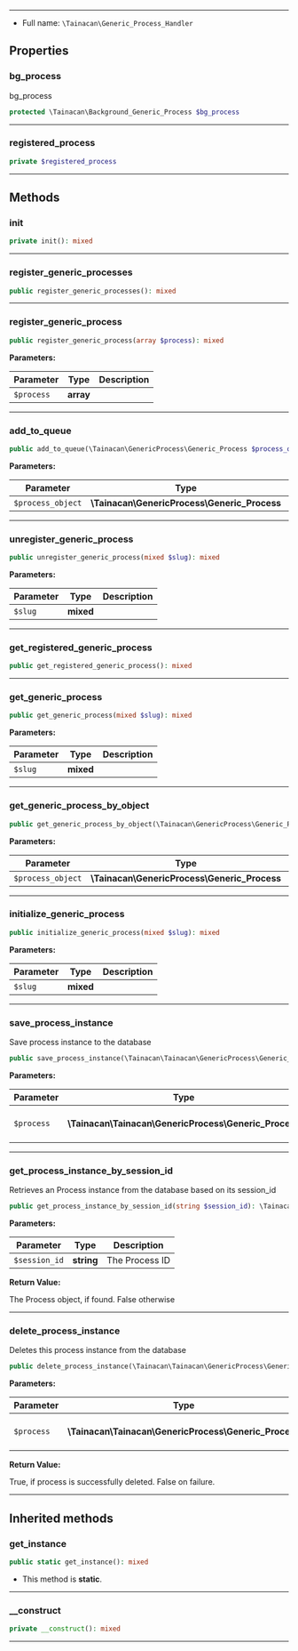 
***

* Full name: `\Tainacan\Generic_Process_Handler`

## Properties

### bg_process

bg_process

```php
protected \Tainacan\Background_Generic_Process $bg_process
```

***

### registered_process

```php
private $registered_process
```

***

## Methods

### init

```php
private init(): mixed
```

***

### register_generic_processes

```php
public register_generic_processes(): mixed
```

***

### register_generic_process

```php
public register_generic_process(array $process): mixed
```

**Parameters:**

| Parameter  | Type      | Description |
|------------|-----------|-------------|
| `$process` | **array** |             |

***

### add_to_queue

```php
public add_to_queue(\Tainacan\GenericProcess\Generic_Process $process_object): mixed
```

**Parameters:**

| Parameter         | Type                                         | Description |
|-------------------|----------------------------------------------|-------------|
| `$process_object` | **\Tainacan\GenericProcess\Generic_Process** |             |

***

### unregister_generic_process

```php
public unregister_generic_process(mixed $slug): mixed
```

**Parameters:**

| Parameter | Type      | Description |
|-----------|-----------|-------------|
| `$slug`   | **mixed** |             |

***

### get_registered_generic_process

```php
public get_registered_generic_process(): mixed
```

***

### get_generic_process

```php
public get_generic_process(mixed $slug): mixed
```

**Parameters:**

| Parameter | Type      | Description |
|-----------|-----------|-------------|
| `$slug`   | **mixed** |             |

***

### get_generic_process_by_object

```php
public get_generic_process_by_object(\Tainacan\GenericProcess\Generic_Process $process_object): mixed
```

**Parameters:**

| Parameter         | Type                                         | Description |
|-------------------|----------------------------------------------|-------------|
| `$process_object` | **\Tainacan\GenericProcess\Generic_Process** |             |

***

### initialize_generic_process

```php
public initialize_generic_process(mixed $slug): mixed
```

**Parameters:**

| Parameter | Type      | Description |
|-----------|-----------|-------------|
| `$slug`   | **mixed** |             |

***

### save_process_instance

Save process instance to the database

```php
public save_process_instance(\Tainacan\Tainacan\GenericProcess\Generic_Process $process): void
```

**Parameters:**

| Parameter  | Type                                                  | Description        |
|------------|-------------------------------------------------------|--------------------|
| `$process` | **\Tainacan\Tainacan\GenericProcess\Generic_Process** | The process object |

***

### get_process_instance_by_session_id

Retrieves an Process instance from the database based on its session_id

```php
public get_process_instance_by_session_id(string $session_id): \Tainacan\Tainacan\GenericProcess\Generic_Process|false
```

**Parameters:**

| Parameter     | Type       | Description    |
|---------------|------------|----------------|
| `$session_id` | **string** | The Process ID |

**Return Value:**

The Process object, if found. False otherwise

***

### delete_process_instance

Deletes this process instance from the database

```php
public delete_process_instance(\Tainacan\Tainacan\GenericProcess\Generic_Process $process): bool
```

**Parameters:**

| Parameter  | Type                                                  | Description        |
|------------|-------------------------------------------------------|--------------------|
| `$process` | **\Tainacan\Tainacan\GenericProcess\Generic_Process** | The Process object |

**Return Value:**

True, if process is successfully deleted. False on failure.

***

## Inherited methods

### get_instance

```php
public static get_instance(): mixed
```

* This method is **static**.
***

### __construct

```php
private __construct(): mixed
```

***
